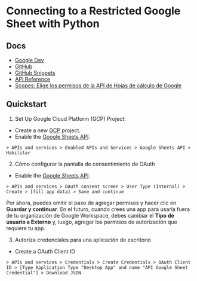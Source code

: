 # Connecting to a Restricted Google Sheet with Python

## Docs

- [Google Dev](https://developers.google.com/sheets/api/quickstart/python?hl=es-419)
- [GitHub](https://github.com/googleworkspace/python-samples/blob/main/sheets/quickstart/quickstart.py)
- [GitHub Snippets](https://github.com/googleworkspace/python-samples/tree/main/sheets/snippets)
- [API Reference](https://developers.google.com/sheets/api/reference/rest)
- [Scopes: Elige los permisos de la API de Hojas de cálculo de Google](https://developers.google.com/sheets/api/scopes)

## Quickstart

1. Set Up Google Cloud Platform (GCP) Project:

- Create a new [GCP](https://console.cloud.google.com/) project.
- Enable the [Google Sheets API](https://console.cloud.google.com/apis/library/sheets.googleapis.com).
```
> APIs and services > Enabled APIs and Services > Google Sheets API > Habilitar
```

2. Cómo configurar la pantalla de consentimiento de OAuth

- Enable the [Google Sheets API](https://console.cloud.google.com/apis/library/sheets.googleapis.com).
```
> APIs and services > OAuth consent screen > User Type (Internal) > Create > [fill app data] > Save and continue
```

Por ahora, puedes omitir el paso de agregar permisos y hacer clic en **Guardar y continuar**. En el futuro, cuando crees una app para usarla fuera de tu organización de Google Workspace, debes cambiar el **Tipo de usuario a Externo** y, luego, agregar los permisos de autorización que requiere tu app.

3. Autoriza credenciales para una aplicación de escritorio

- Create a OAuth Client ID
```
> APIs and services > Credentials > Create Credentials > OAuth Client ID > [Type Application Type "Desktop App" and name "API Google Sheet Credential"] > Download JSON 
```
